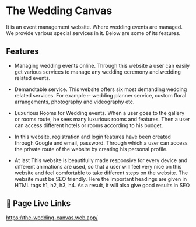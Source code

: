 # The Wedding Canvas

It is an event management website. Where wedding events are managed. We provide various special services in it. Below are some of its features.

## Features

- Managing wedding events online. Through this website a user can easily get various services to manage any wedding ceremony and wedding related events.

- Demandtable service. This website offers six most demanding wedding related services. For example :- wedding planner service, custom floral arrangements, photography and videography etc.

- Luxurious Rooms for Wedding events. When a user goes to the gallery or rooms route, he sees many luxurious rooms and features. Then a user can access different hotels or rooms according to his budget.

- In this website, registration and login features have been created through Google and email, password. Through which a user can access the private route of the website by creating his personal profile.

- At last This website is beautifully made responsive for every device and different animations are used, so that a user will feel very nice on this website and feel comfortable to take different steps on the website. The website must be SEO friendly. Here the important headings are given in HTML tags h1, h2, h3, h4. As a result, it will also give good results in SEO

## 🔗 Page Live Links

https://the-wedding-canvas.web.app/

